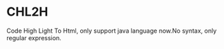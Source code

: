 # CHL2H
Code High Light To Html, only support java language now.No syntax, only regular expression.

